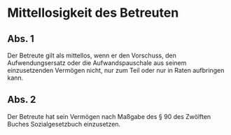 # Mittellosigkeit des Betreuten



## Abs. 1

 Der Betreute gilt als mittellos, wenn er den Vorschuss, den Aufwendungsersatz oder die Aufwandspauschale aus seinem einzusetzenden Vermögen nicht, nur zum Teil oder nur in Raten aufbringen kann.

## Abs. 2

 Der Betreute hat sein Vermögen nach Maßgabe des § 90 des Zwölften Buches Sozialgesetzbuch einzusetzen. 

